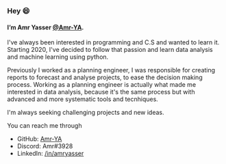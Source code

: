 ###  Hey 😄

#### I’m Amr Yasser <a href=https://github.com/Amr-YA/>@Amr-YA</a>.

I've always been interested in programming and C.S and wanted to learn it.
Starting 2020, I've decided to follow that passion and learn data analysis and machine learning using python.

Previously I worked as a planning engineer, I was responsible for creating reports to forecast and analyse projects, to ease the decision making process.
Working as a planning engineer is actually what made me interested in data analysis, because it's the same process but with advanced and more systematic tools and tecnhiques.

I'm always seeking challenging projects and new ideas.

You can reach me through 
- GitHub: <a href=https://github.com/Amr-YA/>Amr-YA</a>
- Discord: Amr#3928
- LinkedIn: <a href=http://www.linkedin.com/in/amryasser>/in/amryasser </a>
